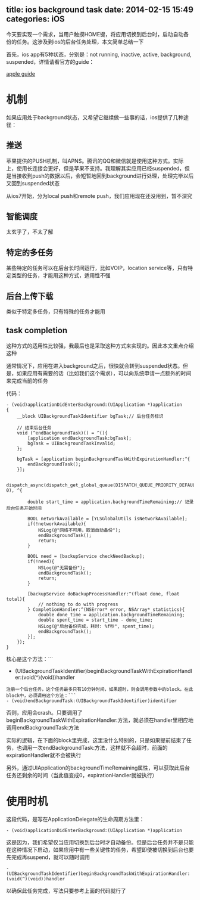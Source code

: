 title: ios background task
date: 2014-02-15 15:49
categories: iOS 
---
今天要实现一个需求，当用户触摸HOME键，将应用切换到后台时，启动自动备份的任务。这涉及到ios的后台任务处理，本文简单总结一下
<!--more-->

首先，ios app有5种状态，分别是：not running, inactive, active, background, suspended，详情请看官方的guide：

[apple guide](https://developer.apple.com/library/ios/documentation/iPhone/Conceptual/iPhoneOSProgrammingGuide/ManagingYourApplicationsFlow/ManagingYourApplicationsFlow.html#//apple_ref/doc/uid/TP40007072-CH4-SW3)

# 机制

如果应用处于background状态，又希望它继续做一些事的话，ios提供了几种途径：

## 推送

苹果提供的PUSH机制，叫APNS。腾讯的QQ和微信就是使用这种方式。实际上，使用长连接会更好，但是苹果不支持。我理解其实应用已经suspended，但是当接收到push的数据以后，会短暂地回到background进行处理，处理完毕以后又回到suspended状态

从ios7开始，分为local push和remote push，我们应用现在还没用到，暂不深究

## 智能调度

太玄乎了，不太了解

## 特定的多任务

某些特定的任务可以在后台长时间运行，比如VOIP，location service等，只有特定类型的任务，才能用这种方式，适用性不强

## 后台上传下载

类似于特定多任务，只有特殊的任务才能用

## task completion

这种方式的适用性比较强，我最后也是采取这种方式来实现的。因此本文重点介绍这种

通常情况下，应用在进入background之后，很快就会转到suspended状态。但是，如果应用有需要的话（比如我们这个需求），可以向系统申请一点额外的时间来完成当前的任务

代码：

```
- (void)applicationDidEnterBackground:(UIApplication *)application
{
    __block UIBackgroundTaskIdentifier bgTask;// 后台任务标识

    // 结束后台任务
    void (^endBackgroundTask)() = ^(){
        [application endBackgroundTask:bgTask];
        bgTask = UIBackgroundTaskInvalid;
    };

    bgTask = [application beginBackgroundTaskWithExpirationHandler:^{
        endBackgroundTask();
    }];

    dispatch_async(dispatch_get_global_queue(DISPATCH_QUEUE_PRIORITY_DEFAULT, 0), ^{

        double start_time = application.backgroundTimeRemaining;// 记录后台任务开始时间

        BOOL networkAvailable = [YLSGlobalUtils isNetworkAvailable];
        if(!networkAvailable){
            NSLog(@"网络不可用，取消自动备份");
            endBackgroundTask();
            return;
        }

        BOOL need = [backupService checkNeedBackup];
        if(!need){
            NSLog(@"无需备份");
            endBackgroundTask();
            return;
        }

        [backupService doBackupProcessHandler:^(float done, float total){
            // nothing to do with progress
        } CompletionHandler:^(NSError* error, NSArray* statistics){
            double done_time = application.backgroundTimeRemaining;
            double spent_time = start_time - done_time;
            NSLog(@"后台备份完成，耗时: %f秒", spent_time);
            endBackgroundTask();
        }];
    });
}
```
核心是这个方法：```
- (UIBackgroundTaskIdentifier)beginBackgroundTaskWithExpirationHandler:(void(^)(void))handler
```
注册一个后台任务，这个任务最多只有10分钟时间，如果超时，则会调用参数中的block，在此block中，必须调用这个方法：```
- (void)endBackgroundTask:(UIBackgroundTaskIdentifier)identifier
```
否则，应用会crash。只要调用了beginBackgroundTaskWithExpirationHandler:方法，就必须在handler里相应地调用endBackgroundTask:方法

实际的逻辑，在下面的block里完成，这里没什么特别的，只是如果提前结束了任务，也调用一次endBackgroundTask:方法，这样就不会超时，前面的expirationHandler就不会被执行

另外，通过UIApplication的backgroundTimeRemaining属性，可以获取此后台任务还剩余的时间（当此值变成0，expirationHandler就被执行）

# 使用时机

这段代码，是写在ApplicationDelegate的生命周期方法里：

```
- (void)applicationDidEnterBackground:(UIApplication *)application
```

这是因为，我们希望仅当应用切换到后台时才自动备份。但是后台任务并不是只能在这种情况下启动，如果应用中有一些关键性的任务，希望即使被切换到后台也要先完成再suspend，就可以随时调用

```
- (UIBackgroundTaskIdentifier)beginBackgroundTaskWithExpirationHandler:(void(^)(void))handler
```

以确保此任务完成，写法只要参考上面的代码就行了